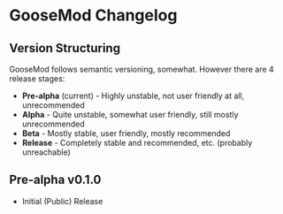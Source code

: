 # GooseMod Changelog

## Version Structuring

GooseMod follows semantic versioning, somewhat. However there are 4 release stages:
 - **Pre-alpha** (current) - Highly unstable, not user friendly at all, unrecommended
 - **Alpha** - Quite unstable, somewhat user friendly, still mostly unrecommended
 - **Beta** - Mostly stable, user friendly, mostly recommended
 - **Release** - Completely stable and recommended, etc. (probably unreachable)

## Pre-alpha v0.1.0
  - Initial (Public) Release